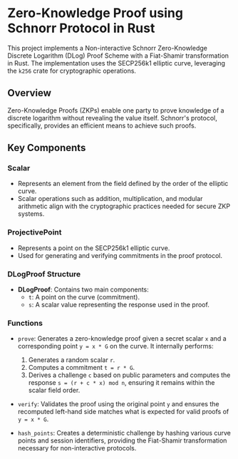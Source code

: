 # Zero-Knowledge Proof using Schnorr Protocol in Rust

This project implements a Non-interactive Schnorr Zero-Knowledge Discrete Logarithm (DLog) Proof Scheme with a Fiat-Shamir transformation in Rust. The implementation uses the SECP256k1 elliptic curve, leveraging the `k256` crate for cryptographic operations.

## Overview

Zero-Knowledge Proofs (ZKPs) enable one party to prove knowledge of a discrete logarithm without revealing the value itself. Schnorr's protocol, specifically, provides an efficient means to achieve such proofs.

## Key Components

### Scalar

- Represents an element from the field defined by the order of the elliptic curve.
- Scalar operations such as addition, multiplication, and modular arithmetic align with the cryptographic practices needed for secure ZKP systems.

### ProjectivePoint

- Represents a point on the SECP256k1 elliptic curve. 
- Used for generating and verifying commitments in the proof protocol.

### DLogProof Structure

- **DLogProof**: Contains two main components:
  - `t`: A point on the curve (commitment).
  - `s`: A scalar value representing the response used in the proof.

### Functions

- `prove`: Generates a zero-knowledge proof given a secret scalar `x` and a corresponding point `y = x * G` on the curve. It internally performs:
  1. Generates a random scalar `r`.
  2. Computes a commitment `t = r * G`.
  3. Derives a challenge `c` based on public parameters and computes the response `s = (r + c * x) mod n`, ensuring it remains within the scalar field order.
  
- `verify`: Validates the proof using the original point `y` and ensures the recomputed left-hand side matches what is expected for valid proofs of `y = x * G`.

- `hash_points`: Creates a deterministic challenge by hashing various curve points and session identifiers, providing the Fiat-Shamir transformation necessary for non-interactive protocols.
